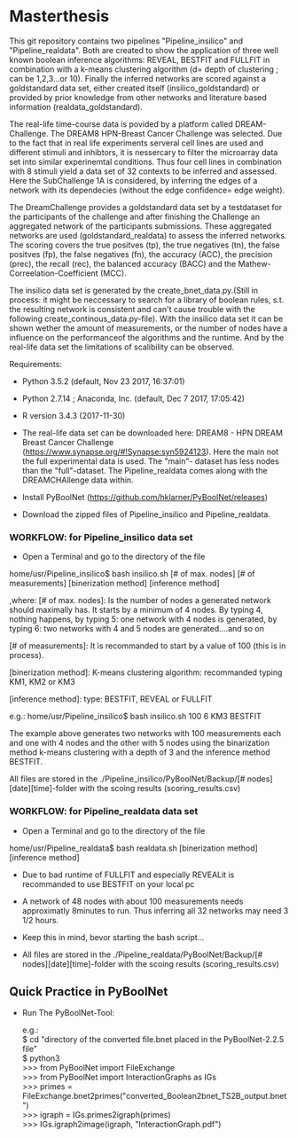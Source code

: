 # Masterthesis #

This git repository contains two pipelines "Pipeline_insilico" and "Pipeline_realdata". Both are created to show the application of three well known boolean inference algorithms: REVEAL, BESTFIT and FULLFIT in combination with a k-means clustering algorithm (d= depth of clustering ; can be 1,2,3...or 10). Finally the inferred networks are scored against a goldstandard data set, either created itself (insilico_goldstandard) or provided by prior knowledge from other networks and literature based information (realdata_goldstandard).

The real-life time-course data is povided by a platform called DREAM-Challenge. The DREAM8 HPN-Breast Cancer Challenge was selected. Due to the fact that in real life experiments serveral cell lines are used and different stimuli and inhibtors, it is nessercary to filter the microarray data set into similar experinemtal conditions. Thus four cell lines in combination with 8 stimuli yield a data set of 32 contexts to be inferred and assessed. Here the SubChallenge 1A is considered, by inferring the edges of a network with its dependecies (without the edge confidence= edge weight).

The DreamChallenge provides a goldstandard data set by a testdataset for the participants of the challenge and after finishing the Challenge an aggregated network of the participants submissions. These aggregated networks are used (goldstandard_realdata) to assess the inferred networks. The scoring covers the true positves (tp), the true negatives (tn), the false positves (fp), the false negatives (fn), the accuracy (ACC), the precision (prec), the recall (rec), the balanced accuracy (BACC) and the Mathew-Correelation-Coefficient (MCC).

The insilico data set is generated by the create_bnet_data.py.(Still in process: it might be neccessary to search for a library of boolean rules, s.t. the resulting network is consistent and can't cause trouble with the following create_continous_data.py-file). With the insilico data set it can be shown wether the amount of measurements, or the number of nodes have a influence on the performanceof the algorithms and the runtime. And by the real-life data set the limitations of scalibility can be observed.

Requirements:

- Python 3.5.2 (default, Nov 23 2017, 16:37:01)
- Python 2.7.14 ; Anaconda, Inc. (default, Dec  7 2017, 17:05:42)
- R version 3.4.3 (2017-11-30)
- The real-life data set can be downloaded here: DREAM8 - HPN DREAM Breast Cancer Challenge (https://www.synapse.org/#!Synapse:syn5924123). Here the main not the full experimental data is used. The "main"- dataset has less nodes than the "full"-dataset. The Pipeline_realdata comes along with the DREAMCHAllenge  data within.
- Install PyBoolNet (https://github.com/hklarner/PyBoolNet/releases)

- Download the zipped files of Pipeline_insilico and Pipeline_realdata.

### WORKFLOW: for Pipeline_insilico data set ###

- Open a Terminal and go to the directory of the file

home/usr/Pipeline_insilico$ bash insilico.sh [# of max. nodes] [# of measurements] [binerization method] [inference method]

,where:
[# of max. nodes]: Is the number of nodes a generated network should maximally has. It starts by a minimum of 4 nodes. By typing 4, nothing happens, by typing 5: one network with 4 nodes is generated, by typing 6: two networks with 4 and 5 nodes are generated....and so on

[# of measurements]: It is recommanded to start by a value of 100 (this is in process). 

[binerization method]: K-means clustering algorithm: recommanded typing KM1, KM2 or KM3

[inference method]: type: BESTFIT, REVEAL or FULLFIT 

e.g.: home/usr/Pipeline_insilico$ bash insilico.sh 100 6 KM3 BESTFIT

The example above generates two networks with 100 measurements each and one with 4 nodes and the other with 5 nodes using the binarization method k-means clustering with a depth of 3 and the inference method BESTFIT.

All files are stored in the ./Pipeline_insilico/PyBoolNet/Backup/[# nodes][date][time]-folder with the scoing results (scoring_results.csv)

### WORKFLOW: for Pipeline_realdata data set ###


- Open a Terminal and go to the directory of the file

home/usr/Pipeline_realdata$ bash realdata.sh [binerization method] [inference method]

- Due to bad runtime of FULLFIT and especially REVEALit is recommanded to use BESTFIT on your local pc
- A network of 48 nodes with about 100 measurements needs approximatly 8minutes to run. Thus inferring all 32 networks may need 3 1/2 hours. 
- Keep this in mind, bevor starting the bash script...

- All files are stored in the ./Pipeline_realdata/PyBoolNet/Backup/[# nodes][date][time]-folder 
with the scoing results (scoring_results.csv)

## Quick Practice in PyBoolNet ##

- Run The PyBoolNet-Tool:
 
   e.g.:<br/> 
         $ cd \"directory of the converted file.bnet placed in the PyBoolNet-2.2.5 file\"<br/>
         $ python3<br/> 
       >>> from PyBoolNet import FileExchange<br/> 
       >>> from PyBoolNet import InteractionGraphs as IGs<br/> 
       >>> primes = FileExchange.bnet2primes(\"converted_Boolean2bnet_TS2B_output.bnet\")<br/> 
       >>> igraph = IGs.primes2igraph(primes)<br/> 
       >>> IGs.igraph2image(igraph, \"InteractionGraph.pdf\")<br/> 
       

